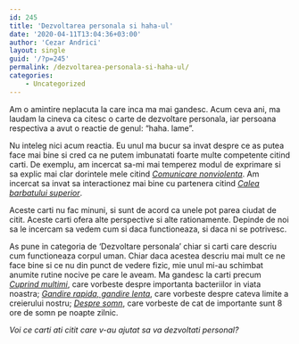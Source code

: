 ```yaml
---
id: 245
title: 'Dezvoltarea personala si haha-ul'
date: '2020-04-11T13:04:36+03:00'
author: 'Cezar Andrici'
layout: single
guid: '/?p=245'
permalink: /dezvoltarea-personala-si-haha-ul/
categories:
    - Uncategorized
---
```


Am o amintire neplacuta la care inca ma mai gandesc. Acum ceva ani, ma laudam la cineva ca citesc o carte de dezvoltare personala, iar persoana respectiva a avut o reactie de genul: “haha. lame”.

Nu inteleg nici acum reactia. Eu unul ma bucur sa invat despre ce as putea face mai bine si cred ca ne putem imbunatati foarte multe competente citind carti. De exemplu, am incercat sa-mi mai temperez modul de exprimare si sa explic mai clar dorintele mele citind [*Comunicare n*](https://l.profitshare.ro/l/7407647)*[onviolenta](https://l.profitshare.ro/l/7407647)*. Am incercat sa invat sa interactionez mai bine cu partenera citind [*Calea barbatului superior*](https://l.profitshare.ro/l/7407655).

Aceste carti nu fac minuni, si sunt de acord ca unele pot parea ciudat de citit. Aceste carti ofera alte perspective si alte rationamente. Depinde de noi sa le incercam sa vedem cum si daca functioneaza, si daca ni se potrivesc.

As pune in categoria de ‘Dezvoltare personala’ chiar si carti care descriu cum functioneaza corpul uman. Chiar daca acestea descriu mai mult ce ne face bine si ce nu din punct de vedere fizic, mie unul mi-au schimbat anumite rutine nocive pe care le aveam. Ma gandesc la carti precum [*Cuprind multimi*](https://l.profitshare.ro/l/7407651), care vorbeste despre importanta bacteriilor in viata noastra; [*Gandire rapida, gandire lenta*](https://l.profitshare.ro/l/7407650), care vorbeste despre cateva limite a creierului nostru; *[Despre somn](https://l.profitshare.ro/l/7407648)*, care vorbeste de cat de importante sunt 8 ore de somn pe noapte zilnic.

*Voi ce carti ati citit care v-au ajutat sa va dezvoltati personal?*